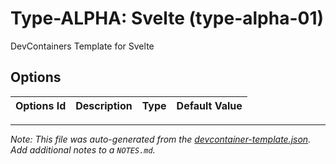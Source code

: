 
# Type-ALPHA: Svelte (type-alpha-01)

DevContainers Template for Svelte

## Options

| Options Id | Description | Type | Default Value |
|-----|-----|-----|-----|




---

_Note: This file was auto-generated from the [devcontainer-template.json](https://github.com/ppoi/devcontainer-templates/blob/main/src/type-alpha-01/devcontainer-template.json).  Add additional notes to a `NOTES.md`._
